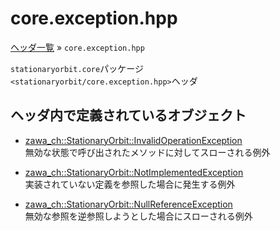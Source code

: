 # core.exception.hpp

[ヘッダ一覧](../index.md) » `core.exception.hpp`

`stationaryorbit.core`パッケージ  
`<stationaryorbit/core.exception.hpp>`ヘッダ  

## ヘッダ内で定義されているオブジェクト

- [zawa_ch::StationaryOrbit::InvalidOperationException](../../objects/core/invalidoperationexception.md)  
    無効な状態で呼び出されたメソッドに対してスローされる例外

- [zawa_ch::StationaryOrbit::NotImplementedException](../../objects/core/notimplementedexception.md)  
    実装されていない定義を参照した場合に発生する例外

- [zawa_ch::StationaryOrbit::NullReferenceException](../../objects/core/nullreferenceexception.md)  
    無効な参照を逆参照しようとした場合にスローされる例外
